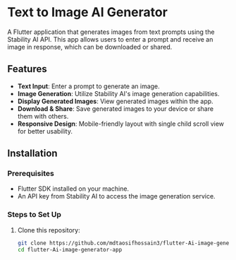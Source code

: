 # Text to Image AI Generator

A Flutter application that generates images from text prompts using the Stability AI API. This app allows users to enter a prompt and receive an image in response, which can be downloaded or shared.

## Features

- **Text Input**: Enter a prompt to generate an image.
- **Image Generation**: Utilize Stability AI's image generation capabilities.
- **Display Generated Images**: View generated images within the app.
- **Download & Share**: Save generated images to your device or share them with others.
- **Responsive Design**: Mobile-friendly layout with single child scroll view for better usability.

## Installation

### Prerequisites

- Flutter SDK installed on your machine.
- An API key from Stability AI to access the image generation service.

### Steps to Set Up

1. Clone this repository:
   ```bash
   git clone https://github.com/mdtaosifhossain3/flutter-Ai-image-generator-app.git
   cd flutter-Ai-image-generator-app
